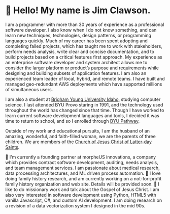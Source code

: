 # 👋 Hello! My name is Jim Clawson.

I am a programmer with more than 30 years of experience as a professional software developer. I also know when I do not know something, and can learn new techniques, technologies, design patterns, or programming languages quickly. Much of my career has been spent adopting and completing failed projects, which has taught me to work with stakeholders, perform needs analysis, write clear and concise documentation, and to build projects based on a critical features first approach. My experience as an enterprise software developer and system architect allows me to consider the larger platform or product’s purpose and requirements while designing and building subsets of application features. I am also an experienced team leader of local, hybrid, and remote teams. I have built and managed geo-redundant AWS deployments which have supported millions of simultaneous users.

I am also a student at [Brigham Young University Idaho](https://www.byui.edu), studying computer science. I last attended BYU Provo staring in 1991, and the technology used throughout the world has changed since that time. Though I have worked to learn current software development languages and tools, I decided it was time to return to school, and so I enrolled through [BYU Pathway](https://www.byupathway.edu).

Outside of my work and educational pursuits, I am the husband of an amazing, wonderful, and faith-filled woman, we are the parents of three children. We are members of the [Church of Jesus Christ of Latter-day Saints](https://www.churchofjesuschrist.org/?lang=eng).

🏢 I'm currently a founding partner at morpheUS innovations, a company which provides contract software development, auditing, needs analysis, and team management services. I am passionate about medical research, data processing architectures, and ML driven process automation.
🌱 I love doing family history research, and am currently working on a not-for-profit family history organization and web site. Details will be provided soon.
💬 I like to do missionary work and talk about the Gospel of Jesus Christ. I am also very interested in software development using Python, HTML5 with vanilla Javascript, C#, and custom AI development. I am doing research on a revision of a data vectorization system I designed in the mid 90s.
